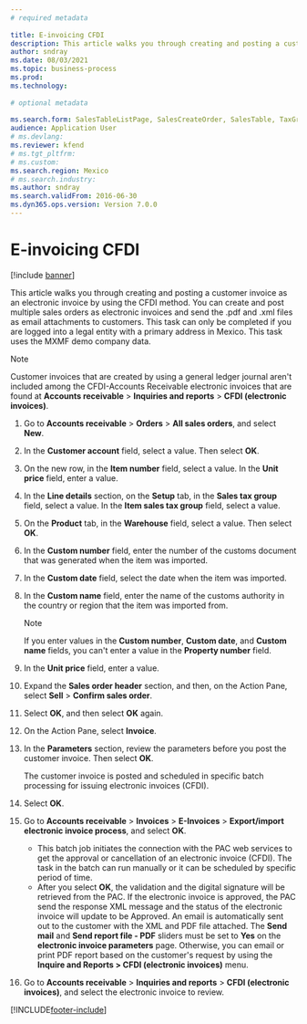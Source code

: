 ```yaml
--- 
# required metadata 
 
title: E-invoicing CFDI
description: This article walks you through creating and posting a customer invoice as an electronic invoice by using the CFDI method. 
author: sndray
ms.date: 08/03/2021
ms.topic: business-process 
ms.prod: 
ms.technology: 
 
# optional metadata 
 
ms.search.form: SalesTableListPage, SalesCreateOrder, SalesTable, TaxGroupLookup, InventLocationIdLookup, SalesEditLines, EInvoiceCFDIJournal_AR
audience: Application User 
# ms.devlang: 
ms.reviewer: kfend
# ms.tgt_pltfrm: 
# ms.custom: 
ms.search.region: Mexico
# ms.search.industry: 
ms.author: sndray
ms.search.validFrom: 2016-06-30 
ms.dyn365.ops.version: Version 7.0.0 
---
```

# E-invoicing CFDI

[!include [banner](../../includes/banner.md)]

This article walks you through creating and posting a customer invoice as an electronic invoice by using the CFDI method. You can create and post multiple sales orders as electronic invoices and send the .pdf and .xml files as email attachments to customers. This task can only be completed if you are logged into a legal entity with a primary address in Mexico. This task uses the MXMF demo company data.

> [!NOTE] 
> Customer invoices that are created by using a general ledger journal aren't included among the CFDI-Accounts Receivable electronic invoices that are found at **Accounts receivable** \> **Inquiries and reports** \> **CFDI (electronic invoices)**.

1. Go to **Accounts receivable** \> **Orders** \> **All sales orders**, and select **New**.
2. In the **Customer account** field, select a value. Then select **OK**.
3. On the new row, in the **Item number** field, select a value. In the **Unit price** field, enter a value.
4. In the **Line details** section, on the **Setup** tab, in the **Sales tax group** field, select a value. In the **Item sales tax group** field, select a value.
6. On the **Product** tab, in the **Warehouse** field, select a value. Then select **OK**.
7. In the **Custom number** field, enter the number of the customs document that was generated when the item was imported.
8. In the **Custom date** field, select the date when the item was imported.
9. In the **Custom name** field, enter the name of the customs authority in the country or region that the item was imported from.

    > [!NOTE]
    > If you enter values in the **Custom number**, **Custom date**, and **Custom name** fields, you can't enter a value in the **Property number** field.

10. In the **Unit price** field, enter a value.
11. Expand the **Sales order header** section, and then, on the Action Pane, select **Sell** \> **Confirm sales order**.
12. Select **OK**, and then select **OK** again.
13. On the Action Pane, select **Invoice**.
14. In the **Parameters** section, review the parameters before you post the customer invoice. Then select **OK**.

    The customer invoice is posted and scheduled in specific batch processing for issuing electronic invoices (CFDI).

16. Select **OK**.
17. Go to **Accounts receivable** \> **Invoices** \> **E-Invoices** \> **Export/import electronic invoice process**, and select **OK**.

    - This batch job initiates the connection with the PAC web services to get the approval or cancellation of an electronic invoice (CFDI). The task in the batch can run manually or it can be scheduled by specific period of time.
    - After you select **OK**, the validation and the digital signature will be retrieved from the PAC. If the electronic invoice is approved, the PAC send the response XML message and the status of the electronic invoice will update to be Approved. An email is automatically sent out to the customer with the XML and PDF file attached. The **Send mail** and **Send report file - PDF** sliders must be set to **Yes** on the **electronic invoice parameters** page. Otherwise, you can email or print PDF report based on the customer's request by using the **Inquire and Reports > CFDI (electronic invoices)** menu.

18. Go to **Accounts receivable** \> **Inquiries and reports** \> **CFDI (electronic invoices)**, and select the electronic invoice to review.

[!INCLUDE[footer-include](../../../includes/footer-banner.md)]
